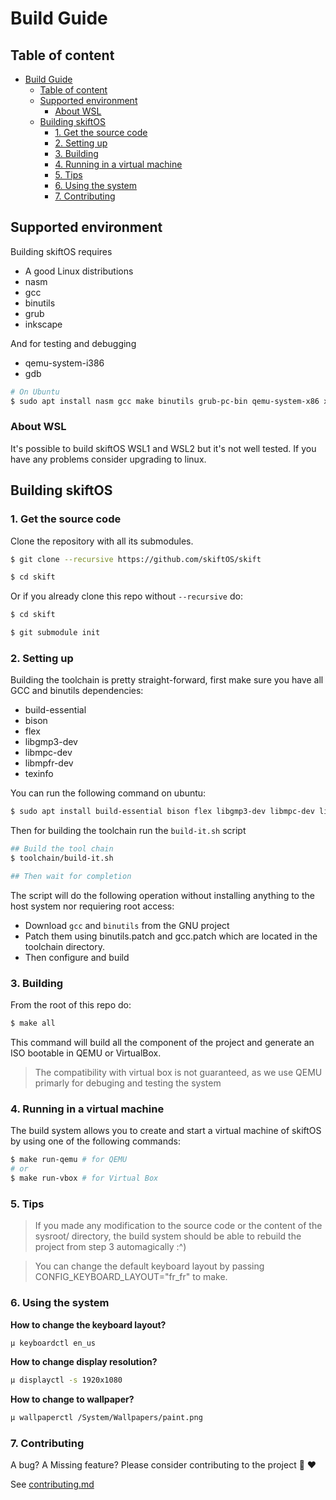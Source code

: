 # Build Guide

## Table of content

- [Build Guide](#build-guide)
  - [Table of content](#table-of-content)
  - [Supported environment](#supported-environment)
    - [About WSL](#about-wsl)
  - [Building skiftOS](#building-skiftos)
    - [1. Get the source code](#1-get-the-source-code)
    - [2. Setting up](#2-setting-up)
    - [3. Building](#3-building)
    - [4. Running in a virtual machine](#4-running-in-a-virtual-machine)
    - [5. Tips](#5-tips)
    - [6. Using the system](#6-using-the-system)
    - [7. Contributing](#7-contributing)

## Supported environment

Building skiftOS requires

- A good Linux distributions
- nasm
- gcc
- binutils
- grub
- inkscape

And for testing and debugging
- qemu-system-i386
- gdb


```sh
# On Ubuntu
$ sudo apt install nasm gcc make binutils grub-pc-bin qemu-system-x86 xorriso mtools inkscape
```

### About WSL

It's possible to build skiftOS WSL1 and WSL2 but it's not well tested.
If you have any problems consider upgrading to linux.

## Building skiftOS

### 1. Get the source code

Clone the repository with all its submodules.

```sh
$ git clone --recursive https://github.com/skiftOS/skift

$ cd skift
```

Or if you already clone this repo without `--recursive` do:

```sh
$ cd skift

$ git submodule init
```

### 2. Setting up

Building the toolchain is pretty straight-forward,
first make sure you have all GCC and binutils dependencies:
 - build-essential
 - bison
 - flex
 - libgmp3-dev
 - libmpc-dev
 - libmpfr-dev
 - texinfo

You can run the following command on ubuntu:
```sh
$ sudo apt install build-essential bison flex libgmp3-dev libmpc-dev libmpfr-dev texinfo
```

Then for building the toolchain run the `build-it.sh` script

```sh
## Build the tool chain
$ toolchain/build-it.sh

## Then wait for completion
```

The script will do the following operation without installing anything to the host system nor requiering root access:
 - Download `gcc` and `binutils` from the GNU project
 - Patch them using binutils.patch and gcc.patch which are located in the toolchain directory.
 - Then configure and build

### 3. Building

From the root of this repo do:

```sh
$ make all
```

This command will build all the component of the project and generate an ISO bootable in QEMU or VirtualBox.

> The compatibility with virtual box is not guaranteed, as we use QEMU primarly for debuging and testing the system

### 4. Running in a virtual machine

The build system allows you to create and start a virtual machine of skiftOS by using one of the following commands:

```sh
$ make run-qemu # for QEMU
# or
$ make run-vbox # for Virtual Box
```

### 5. Tips

> If you made any modification to the source code or the content of the sysroot/ directory, the build system should be able to rebuild the project from step 3 automagically :^)

> You can change the default keyboard layout by passing CONFIG_KEYBOARD_LAYOUT="fr_fr" to make.

### 6. Using the system

**How to change the keyboard layout?**

```sh
µ keyboardctl en_us
```

**How to change display resolution?**

```sh
µ displayctl -s 1920x1080
```
**How to change to wallpaper?**

```sh
µ wallpaperctl /System/Wallpapers/paint.png
```

### 7. Contributing

A bug? A Missing feature? Please consider contributing to the project :hugs: ❤️

See [contributing.md](./contributing.md)
